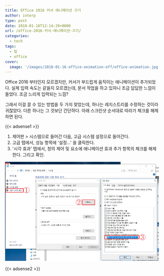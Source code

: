 ```yaml
---
title: Office 2016 커서 애니메이션 끄기
author: interp
type: post
date: 2018-01-16T12:14:29+0000
url: /office-2016-커서-애니메이션-끄기/
categories:
  - tech
tags:
  - 팁
  - office
cover:
  image: '/images/2018-01-16-office-animation-off/office-animation.jpg'
---
```

Office 2016 부터인지 모르겠지만, 커서가 부드럽게 움직이는 애니메이션이 추가되었다. 실제 입력 속도는 같을지 모르겠는데, 문서 작업을 하고 있자니 조금 답답한 느낌이 들었다. 조금 느리게 입력되는 느낌?

그래서 이걸 끌 수 있는 방법을 두 가지 찾았는데, 하나는 레지스트리를 수정하는 것이라 귀찮았다. 다른 하나는 그 것보단 간단하다. 아래 스크린샷 순서대로 따라가 체크를 해제하면 된다.

{{< adsense1 >}}

  1. 제어판 > 시스템으로 들어간 다음, 고급 시스템 설정으로 들어간다.
  2. 고급 탭에서, 성능 항목에 '설정&#8230;' 을 클릭한다.
  3. '시각 효과' 탭에서, 창의 제어 및 요소에 애니메이션 효과 추가 항목의 체크를 해제한다. 그리고 확인.

![](/images/2018-01-16-office-animation-off/blog.png)

{{< adsense2 >}}